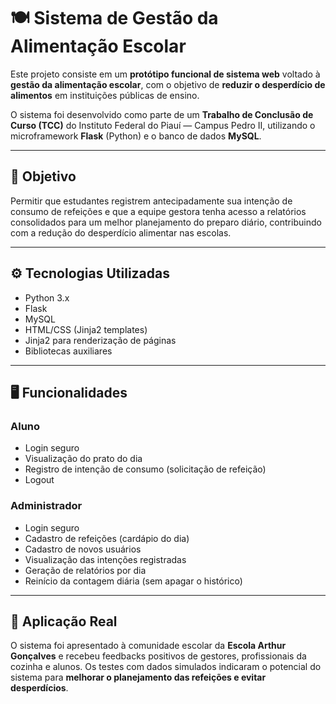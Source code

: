 # 🍽️ Sistema de Gestão da Alimentação Escolar

Este projeto consiste em um **protótipo funcional de sistema web** voltado à **gestão da alimentação escolar**, com o objetivo de **reduzir o desperdício de alimentos** em instituições públicas de ensino.

O sistema foi desenvolvido como parte de um **Trabalho de Conclusão de Curso (TCC)** do Instituto Federal do Piauí — Campus Pedro II, utilizando o microframework **Flask** (Python) e o banco de dados **MySQL**.

---

## 🎯 Objetivo

Permitir que estudantes registrem antecipadamente sua intenção de consumo de refeições e que a equipe gestora tenha acesso a relatórios consolidados para um melhor planejamento do preparo diário, contribuindo com a redução do desperdício alimentar nas escolas.

---

## ⚙️ Tecnologias Utilizadas

- Python 3.x
- Flask
- MySQL
- HTML/CSS (Jinja2 templates)
- Jinja2 para renderização de páginas
- Bibliotecas auxiliares

---

## 🖥️ Funcionalidades

### Aluno
- Login seguro
- Visualização do prato do dia
- Registro de intenção de consumo (solicitação de refeição)
- Logout

### Administrador
- Login seguro
- Cadastro de refeições (cardápio do dia)
- Cadastro de novos usuários
- Visualização das intenções registradas
- Geração de relatórios por dia
- Reinício da contagem diária (sem apagar o histórico)

---

## 🏫 Aplicação Real

O sistema foi apresentado à comunidade escolar da **Escola Arthur Gonçalves** e recebeu feedbacks positivos de gestores, profissionais da cozinha e alunos. Os testes com dados simulados indicaram o potencial do sistema para **melhorar o planejamento das refeições e evitar desperdícios**.
